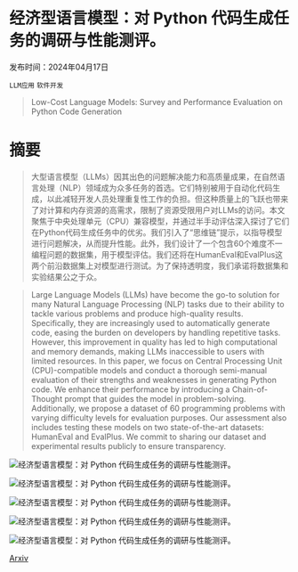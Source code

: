 # 经济型语言模型：对 Python 代码生成任务的调研与性能测评。

发布时间：2024年04月17日

`LLM应用` `软件开发`

> Low-Cost Language Models: Survey and Performance Evaluation on Python Code Generation

# 摘要

> 大型语言模型（LLMs）因其出色的问题解决能力和高质量成果，在自然语言处理（NLP）领域成为众多任务的首选。它们特别被用于自动化代码生成，以此减轻开发人员处理重复性工作的负担。但这种质量上的飞跃也带来了对计算和内存资源的高需求，限制了资源受限用户对LLMs的访问。本文聚焦于中央处理单元（CPU）兼容模型，并通过半手动评估深入探讨了它们在Python代码生成任务中的优劣。我们引入了“思维链”提示，以指导模型进行问题解决，从而提升性能。此外，我们设计了一个包含60个难度不一编程问题的数据集，用于模型评估。我们还将在HumanEval和EvalPlus这两个前沿数据集上对模型进行测试。为了保持透明度，我们承诺将数据集和实验结果公之于众。

> Large Language Models (LLMs) have become the go-to solution for many Natural Language Processing (NLP) tasks due to their ability to tackle various problems and produce high-quality results. Specifically, they are increasingly used to automatically generate code, easing the burden on developers by handling repetitive tasks. However, this improvement in quality has led to high computational and memory demands, making LLMs inaccessible to users with limited resources. In this paper, we focus on Central Processing Unit (CPU)-compatible models and conduct a thorough semi-manual evaluation of their strengths and weaknesses in generating Python code. We enhance their performance by introducing a Chain-of-Thought prompt that guides the model in problem-solving. Additionally, we propose a dataset of 60 programming problems with varying difficulty levels for evaluation purposes. Our assessment also includes testing these models on two state-of-the-art datasets: HumanEval and EvalPlus. We commit to sharing our dataset and experimental results publicly to ensure transparency.

![经济型语言模型：对 Python 代码生成任务的调研与性能测评。](../../../paper_images/2404.11160/overview.png)

![经济型语言模型：对 Python 代码生成任务的调研与性能测评。](../../../paper_images/2404.11160/performance_chatbots.png)

![经济型语言模型：对 Python 代码生成任务的调研与性能测评。](../../../paper_images/2404.11160/performance_mistral.png)

![经济型语言模型：对 Python 代码生成任务的调研与性能测评。](../../../paper_images/2404.11160/performance_dolphin.png)

![经济型语言模型：对 Python 代码生成任务的调研与性能测评。](../../../paper_images/2404.11160/performance_openhermes.png)

[Arxiv](https://arxiv.org/abs/2404.11160)